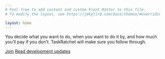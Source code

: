 ```yaml
---
# Feel free to add content and custom Front Matter to this file.
# To modify the layout, see https://jekyllrb.com/docs/themes/#overriding-theme-defaults

layout: home
---
```


You decide what you want to do, when you want to do it by, and how much you’ll pay if you don’t. TaskRatchet will make 
sure you follow through.

<a href="join" class="button primary">Join</a>
<a class="button" href="https://forum.beeminder.com/t/retroratchet-development-updates/5037" target="_blank">Read development updates</a>